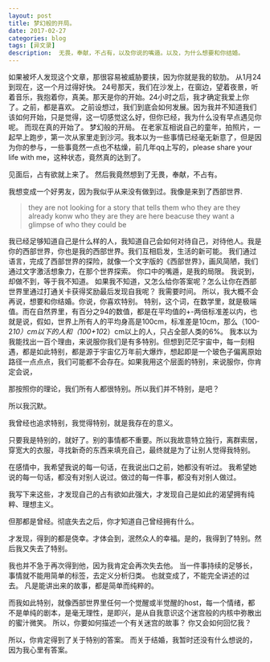 ```yaml
---
layout: post
title: 梦幻般的开局。
date: 2017-02-27
categories: blog
tags: [异文录]
description:  无畏，奉献，不占有，以及你说的嘴遁。以及，为什么想要和你结婚。
---
```



如果被坏人发现这个文章，那很容易被威胁要挟，因为你就是我的软肋。
从1月24到现在，这一个月过得好快。
24号那天，我们在沙发上，在窗边，望着夜景，听着音乐，我抱着你，真美。那天是你的开始。24小时之后，我才确定我爱上你了。之前，都是喜欢。
之前设想过，我们到底会如何发展。因为我并不知道我们该如何开始，只是觉得，这一切感觉这么好，但你已经，我为什么没有早点遇见你呢。
而现在真的开始了。
梦幻般的开局。
在老家互相说自己的童年，拍照片，一起早上跑步，第一次从家里走到沙河。我本以为一些事情已经毫无新意了，但是因为你的参与，一些事竟然一点也不枯燥，前几年qq上写的，please share your life with me，这种状态，竟然真的达到了。


见面后，占有欲就上来了。
然后我竟然想到了无畏，奉献，不占有。


我想变成一个好男友，因为我似乎从来没有做到过。我像是来到了西部世界.

>they are not looking for a story that tells them who they are
>they already konw who they are
>they are here beacuse they want a glimpse of who they could be

我已经足够知道自己是什么样的人，我知道自己会如何对待自己，对待他人。我是你的西部世界，你也是我的西部世界。我们互相启发，生活的新可能。
我们通过语言，完成了西部世界的探险，就像一个文字版的《西部世界》，画风简陋，我们通过文字激活想象力，在那个世界探索。
你口中的嘴遁，是我的局限。
我说到，却做不到，等于我不知道。
如果我不知道，又怎么给你答案呢？怎么让你在西部世界里通过打通关卡获得奖励最后发现自我呢？
我需要时间。
所以，我大概不会再说，想要和你结婚。你说，你喜欢特别。
特别，这个词，在数学里，就是极端值。而在自然界里，有百分之94的数值，都是在平均值的+-两倍标准差以内，也就是说，假如，世界上所有人的平均身高是100cm，标准差是10cm，那么（100-2*10）cm以下的人和（100+10*2）cm以上的人，只占全部人类的6%。
我本以为我能找出一百个理由，来说服你我们是有多特别。但想到茫茫宇宙中，每一刻相遇，都是如此特别，都是源于宇宙亿万年前大爆炸，想起即是一个玻色子偏离原始路径一点点点，我们可能都不会存在。如果我用这个层面的特别，来说服你，你肯定会说，



那按照你的理论，我们所有人都很特别。所以我们并不特别，是吧？

所以我沉默。



我曾经也追求特别，我觉得特别，就是我存在的意义。


只要我是特别的，就好了。别的事情都不重要。所以我故意特立独行，离群索居，穿宽大的衣服，寻找新奇的东西来填充自己，最终就是为了让别人觉得我特别。


在感情中，我希望我说的每一句话，在我说出口之前，她都没有听过。
我希望她说的每一句话，都没有对别人说过。做过的每一件事，都没有对别人做过。


我写下来这些，才发现自己的占有欲如此强大，才发现自己是如此的渴望拥有纯粹、理想主义。



但那都是曾经。彻底失去之后，你才知道自己曾经拥有什么。


才发现，得到的都是侥幸。才体会到，泯然众人的幸福。是的，我得到了特别。然后我又失去了特别。

我也并不急于再次得到他，因为我肯定会再次失去他。
当一件事持续的足够长，事情就不能用简单的标签，去定义分析归类。
也就变成了，不能完全讲述的过去。
凡是能讲出来的故事，都是简单而纯粹的。

而我如此特别，就像西部世界里任何一个觉醒或半觉醒的host，每一个情绪，都不是单纯的剧本，是毫无理性，是即兴，是从自我意识这个迷宫般的内核中弥散出的蜜汁微笑。
所以，你要如何描述一个有关迷宫的故事？
你又会如何回忆我？


所以，你肯定得到了关于特别的答案。
而关于结婚，我暂时还没有什么想说的，因为我心里有答案。
